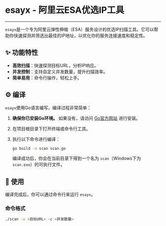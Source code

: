 # esayx - 阿里云ESA优选IP工具

---

`esayx`是一个专为阿里云弹性伸缩（ESA）服务设计的优选IP扫描工具。它可以帮助你快速探测并筛选出最佳的IP地址，以优化你的服务连接速度和稳定性。

## ✨ 功能特性

* **高效扫描**：快速探测目标URL，分析IP响应。
* **并发控制**：支持自定义并发数量，提升扫描效率。
* **简单易用**：命令行操作，轻松上手。

## ⚙️ 编译

`esayx`使用Go语言编写，编译过程非常简单：

1.  **确保你已安装Go环境。** 如果没有，请访问 [Go官方网站](https://golang.org/doc/install) 进行安装。
2.  在项目根目录下打开终端或命令行工具。
3.  执行以下命令进行编译：

    ```bash
    go build -o scan scan.go
    ```

    编译成功后，你会在当前目录下得到一个名为 `scan`（Windows下为 `scan.exe`）的可执行文件。

## 🚀 使用

编译完成后，你可以通过命令行来运行 `esayx`。

### 命令格式

```bash
./scan -u <目标URL> -c <并发数量>
